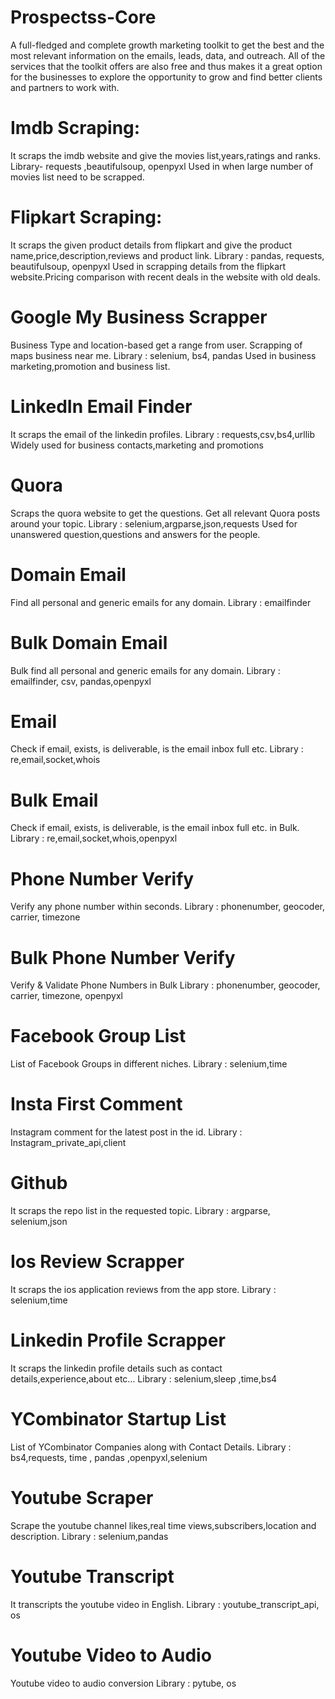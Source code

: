 # Prospectss-Core
A full-fledged and complete growth marketing toolkit to get the best and the most relevant information on the emails, leads, data, and outreach. All of the services that the toolkit offers are also free and thus makes it a great option for the businesses to explore the opportunity to grow and find better clients and partners to work with.

# Imdb Scraping:
It scraps the imdb website and give the movies list,years,ratings and ranks.
Library- requests  ,beautifulsoup, openpyxl
Used in when large number of movies list need to be scrapped.
# Flipkart Scraping:
It scraps the given product details from flipkart and give the product name,price,description,reviews and product link.
Library : pandas, requests, beautifulsoup, openpyxl
Used in scrapping details from the flipkart website.Pricing comparison with recent deals in the website with old deals.
# Google My Business Scrapper
Business Type and location-based get a range from user. Scrapping of maps business near me.
Library : selenium, bs4, pandas
Used in business marketing,promotion and business list.
# LinkedIn Email Finder
It scraps the email of the linkedin profiles.
Library : requests,csv,bs4,urllib
Widely used for business contacts,marketing and promotions
# Quora
Scraps the quora website to get the questions. Get all relevant Quora posts around your topic.
Library : selenium,argparse,json,requests
Used for unanswered question,questions and answers for the people.
# Domain Email
Find all personal and generic emails for any domain.
Library : emailfinder
# Bulk Domain Email
Bulk find all personal and generic emails for any domain.
Library : emailfinder, csv, pandas,openpyxl
# Email
Check if email, exists, is deliverable, is
the email inbox full etc.
Library : re,email,socket,whois
# Bulk Email
Check if email, exists, is deliverable, is
the email inbox full etc. in Bulk.
Library : re,email,socket,whois,openpyxl
# Phone Number Verify
Verify any phone number within seconds.
Library : phonenumber, geocoder, carrier, timezone
# Bulk Phone Number Verify
Verify & Validate Phone Numbers in Bulk
Library : phonenumber, geocoder, carrier, timezone, openpyxl
# Facebook Group List
List of Facebook Groups in different niches.
Library : selenium,time
# Insta First Comment
Instagram comment for the latest post in the id.
Library : Instagram_private_api,client
# Github 
It scraps the repo list in the requested topic.
Library : argparse, selenium,json
# Ios Review Scrapper
It scraps the ios application reviews from the app store.
Library : selenium,time
# Linkedin Profile Scrapper
It scraps the linkedin profile details such as contact details,experience,about etc…
Library : selenium,sleep ,time,bs4
# YCombinator Startup List
List of YCombinator Companies along with Contact Details.
Library : bs4,requests, time , pandas ,openpyxl,selenium
# Youtube Scraper
Scrape the youtube channel likes,real time views,subscribers,location and description. 
Library : selenium,pandas
# Youtube Transcript 
It transcripts the youtube video in English.
Library : youtube_transcript_api, os
# Youtube Video to Audio
Youtube video to audio conversion 
Library : pytube, os

